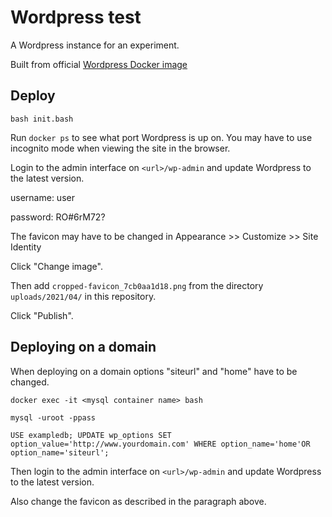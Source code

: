 # Wordpress test

A Wordpress instance for an experiment.

Built from official [Wordpress Docker image](https://hub.docker.com/_/wordpress)

## Deploy

`bash init.bash`

Run `docker ps` to see what port Wordpress is up on.
You may have to use incognito mode when viewing the site in the browser. 

Login to the admin interface on `<url>/wp-admin` and update Wordpress to the latest version.

username: user

password: RO#6rM72?

The favicon may have to be changed in Appearance >> Customize >> Site Identity

Click "Change image".

Then add `cropped-favicon_7cb0aa1d18.png`
from the directory `uploads/2021/04/` in this repository. 

Click "Publish".

## Deploying on a domain

When deploying on a domain options "siteurl" and "home" have to be changed.

`docker exec -it <mysql container name> bash`

`mysql -uroot -ppass`

`USE exampledb; UPDATE wp_options SET option_value='http://www.yourdomain.com' WHERE option_name='home'OR option_name='siteurl';`

Then login to the admin interface on `<url>/wp-admin` and update Wordpress to the latest version.

Also change the favicon as described in the paragraph above.
